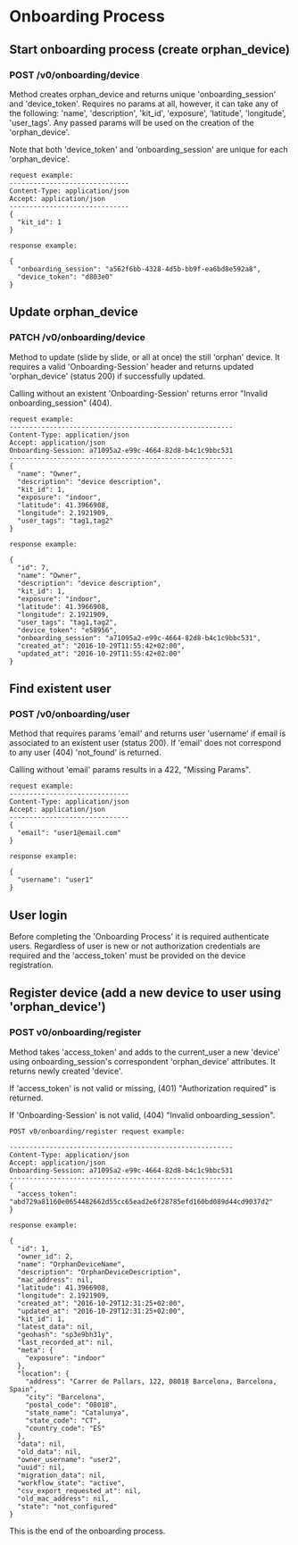 # Onboarding Process

## Start onboarding process (create orphan_device)

### POST /v0/onboarding/device

Method creates orphan_device and returns unique 'onboarding_session' and 'device_token'.
Requires no params at all, however, it can take any of the following: 'name', 'description', 'kit_id', 'exposure', 'latitude', 'longitude', 'user_tags'. Any passed params will be used on the creation of the 'orphan_device'.

Note that both 'device_token' and 'onboarding_session' are unique for each 'orphan_device'.
```
request example:
------------------------------
Content-Type: application/json
Accept: application/json
------------------------------
{
  "kit_id": 1
}
```

```
response example:

{
  "onboarding_session": "a562f6bb-4328-4d5b-bb9f-ea6bd8e592a8",
  "device_token": "d803e0"
}
```

## Update orphan_device

### PATCH /v0/onboarding/device

Method to update (slide by slide, or all at once) the still 'orphan' device.
It requires a valid 'Onboarding-Session' header and returns updated 'orphan_device' (status 200) if successfully updated.

Calling without an existent 'Onboarding-Session' returns error "Invalid onboarding_session" (404).
```
request example:
--------------------------------------------------------
Content-Type: application/json
Accept: application/json
Onboarding-Session: a71095a2-e99c-4664-82d8-b4c1c9bbc531
--------------------------------------------------------
{
  "name": "Owner",
  "description": "device description",
  "kit_id": 1,
  "exposure": "indoor",
  "latitude": 41.3966908,
  "longitude": 2.1921909,
  "user_tags": "tag1,tag2"
}
```

```
response example:

{
  "id": 7,
  "name": "Owner",
  "description": "device description",
  "kit_id": 1,
  "exposure": "indoor",
  "latitude": 41.3966908,
  "longitude": 2.1921909,
  "user_tags": "tag1,tag2",
  "device_token": "e58956",
  "onboarding_session": "a71095a2-e99c-4664-82d8-b4c1c9bbc531",
  "created_at": "2016-10-29T11:55:42+02:00",
  "updated_at": "2016-10-29T11:55:42+02:00"
}
```

## Find existent user

### POST /v0/onboarding/user

Method that requires params 'email' and returns user 'username' if email is associated to an existent user (status 200).
If 'email' does not correspond to any user (404) 'not_found' is returned.

Calling without 'email' params results in a 422, "Missing Params".
```
request example:
------------------------------
Content-Type: application/json
Accept: application/json
------------------------------
{
  "email": "user1@email.com"
}
```

```
response example:

{
  "username": "user1"
}
```

## User login

Before completing the 'Onboarding Process' it is required authenticate users.
Regardless of user is new or not authorization credentials are required and the 'access_token' must be provided on the device registration.

## Register device (add a new device to user using 'orphan_device')

### POST v0/onboarding/register

Method takes 'access_token' and adds to the current_user a new 'device' using onboarding_session's correspondent 'orphan_device' attributes. It returns newly created 'device'.

If 'access_token' is not valid or missing, (401) "Authorization required" is returned.

If 'Onboarding-Session' is not valid, (404) "Invalid onboarding_session".

```
POST v0/onboarding/register request example:

--------------------------------------------------------
Content-Type: application/json
Accept: application/json
Onboarding-Session: a71095a2-e99c-4664-82d8-b4c1c9bbc531
--------------------------------------------------------
{
  "access_token": "abd729a81160e0654482662d55cc65ead2e6f28785efd160bd089d44cd9037d2"
}
```

```
response example:

{
  "id": 1,
  "owner_id": 2,
  "name": "OrphanDeviceName",
  "description": "OrphanDeviceDescription",
  "mac_address": nil,
  "latitude": 41.3966908,
  "longitude": 2.1921909,
  "created_at": "2016-10-29T12:31:25+02:00",
  "updated_at": "2016-10-29T12:31:25+02:00",
  "kit_id": 1,
  "latest_data": nil,
  "geohash": "sp3e9bh31y",
  "last_recorded_at": nil,
  "meta": {
    "exposure": "indoor"
  },
  "location": {
    "address": "Carrer de Pallars, 122, 08018 Barcelona, Barcelona, Spain",
    "city": "Barcelona",
    "postal_code": "08018",
    "state_name": "Catalunya",
    "state_code": "CT",
    "country_code": "ES"
  },
  "data": nil,
  "old_data": nil,
  "owner_username": "user2",
  "uuid": nil,
  "migration_data": nil,
  "workflow_state": "active",
  "csv_export_requested_at": nil,
  "old_mac_address": nil,
  "state": "not_configured"
}
```
This is the end of the onboarding process.
